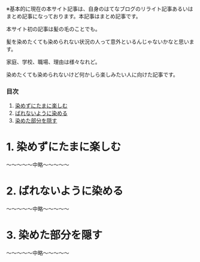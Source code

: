※基本的に現在の本サイト記事は、自身のはてなブログのリライト記事あるいはまとめ記事になっております。本記事はまとめ記事です。

本サイト初の記事は髪の毛のことでも。

髪を染めたくても染められない状況の人って意外といるんじゃないかなと思います。

家庭、学校、職場、理由は様々なれど。

染めたくても染められないけど何かしら楽しみたい人に向けた記事です。

<!-- 目次部分(リンクになるところ) -->
### 目次
1. [染めずにたまに楽しむ](#anchor1)
2. [ばれないように染める](#anchor2)
3. [染めた部分を隠す](#anchor3)

<!-- リンク先(目次部分のリンクの飛び先) -->
<a id="anchor1"></a>

# 1. 染めずにたまに楽しむ

〜〜〜〜〜中略〜〜〜〜〜

<a id="anchor2"></a>

# 2. ばれないように染める

〜〜〜〜〜中略〜〜〜〜〜

<a id="anchor3"></a>

# 3. 染めた部分を隠す

〜〜〜〜〜中略〜〜〜〜〜
